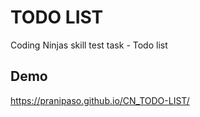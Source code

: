 # TODO LIST
Coding Ninjas skill test task - Todo list
## Demo

https://pranipaso.github.io/CN_TODO-LIST/

